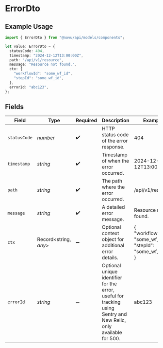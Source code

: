 # ErrorDto

## Example Usage

```typescript
import { ErrorDto } from "@novu/api/models/components";

let value: ErrorDto = {
  statusCode: 404,
  timestamp: "2024-12-12T13:00:00Z",
  path: "/api/v1/resource",
  message: "Resource not found.",
  ctx: {
    "workflowId": "some_wf_id",
    "stepId": "some_wf_id",
  },
  errorId: "abc123",
};
```

## Fields

| Field                                                                                                                    | Type                                                                                                                     | Required                                                                                                                 | Description                                                                                                              | Example                                                                                                                  |
| ------------------------------------------------------------------------------------------------------------------------ | ------------------------------------------------------------------------------------------------------------------------ | ------------------------------------------------------------------------------------------------------------------------ | ------------------------------------------------------------------------------------------------------------------------ | ------------------------------------------------------------------------------------------------------------------------ |
| `statusCode`                                                                                                             | *number*                                                                                                                 | :heavy_check_mark:                                                                                                       | HTTP status code of the error response.                                                                                  | 404                                                                                                                      |
| `timestamp`                                                                                                              | *string*                                                                                                                 | :heavy_check_mark:                                                                                                       | Timestamp of when the error occurred.                                                                                    | 2024-12-12T13:00:00Z                                                                                                     |
| `path`                                                                                                                   | *string*                                                                                                                 | :heavy_check_mark:                                                                                                       | The path where the error occurred.                                                                                       | /api/v1/resource                                                                                                         |
| `message`                                                                                                                | *string*                                                                                                                 | :heavy_check_mark:                                                                                                       | A detailed error message.                                                                                                | Resource not found.                                                                                                      |
| `ctx`                                                                                                                    | Record<string, *any*>                                                                                                    | :heavy_minus_sign:                                                                                                       | Optional context object for additional error details.                                                                    | {<br/>"workflowId": "some_wf_id",<br/>"stepId": "some_wf_id"<br/>}                                                       |
| `errorId`                                                                                                                | *string*                                                                                                                 | :heavy_minus_sign:                                                                                                       | Optional unique identifier for the error, useful for tracking using Sentry and <br/>      New Relic, only available for 500. | abc123                                                                                                                   |